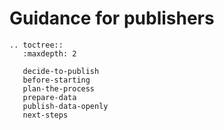 # Guidance for publishers

```eval_rst
.. toctree::
   :maxdepth: 2

   decide-to-publish
   before-starting
   plan-the-process
   prepare-data
   publish-data-openly
   next-steps
```
